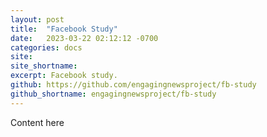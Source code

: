 ```yaml
---
layout: post
title:  "Facebook Study"
date:   2023-03-22 02:12:12 -0700
categories: docs
site: 
site_shortname: 
excerpt: Facebook study.
github: https://github.com/engagingnewsproject/fb-study
github_shortname: engagingnewsproject/fb-study
---
```

Content here